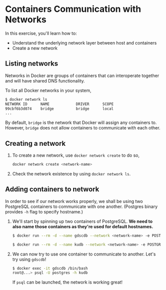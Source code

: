 # Containers Communication with Networks

In this exercise, you'll learn how to:
* Understand the underlying network layer between host and containers
* Create a new network

## Listing networks
Networks in Docker are groups of containers that can interoperate together and will have shared DNS functionality.

To list all Docker networks in your system,

```sh
$ docker network ls
NETWORK ID      NAME            DRIVER      SCOPE
99cbf6b3d074    bridge          bridge      local
...
```

By default, `bridge` is the network that Docker will assign any containers to. However, `bridge` does not allow containers to communicate with each other.

## Creating a network

1. To create a new network, use `docker network create` to do so,

   ```sh
   docker network create <network-name>
   ```

2. Check the network existence by using `docker network ls`.

## Adding containers to network

In order to see if our network works properly, we shall be using two PostgreSQL containers to communicate with one another. (Postgres binary provides `-h` flag to specify hostname.)

1. We'll start by spinning up two containers of PostgreSQL. **We need to also name those containers as they're used for default hostnames.**
   
   ```sh
   $ docker run --rm -d --name gdscdb --network <network-name> -e POSTGRES_PASSWORD=1234 -p 5432 postgres:latest

   $ docker run --rm -d --name kudb --network <network-name> -e POSTGRES_PASSWORD=1234 -p 5432 postgres:latest
   ```

2. We can now try to use one container to communicate to another. Let's try using `gdscdb`!

   ```sh
   $ docker exec -it gdscdb /bin/bash
   root@...> psql -U postgres -h kudb
   ```

   If `psql` can be launched, the network is working great!

